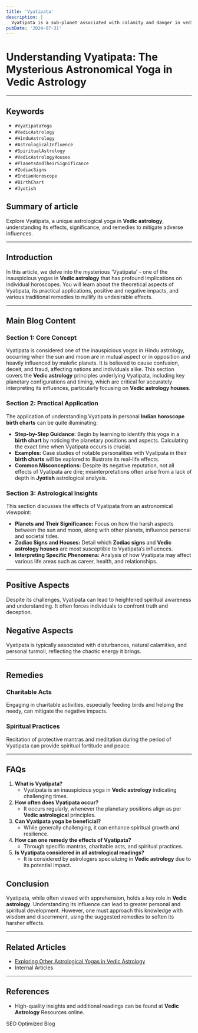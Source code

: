 ```yaml
---
title: 'Vyatipata'
description: |
  Vyatipata is a sub-planet associated with calamity and danger in vedic astrology
pubDate: '2024-07-31'
---
```


# Understanding Vyatipata: The Mysterious Astronomical Yoga in Vedic Astrology

---

## Keywords
- `#VyatipataYoga`
- `#VedicAstrology`
- `#HinduAstrology`
- `#AstrologicalInfluence`
- `#SpiritualAstrology`
- `#VedicAstrologyHouses`
- `#PlanetsAndTheirSignificance`
- `#ZodiacSigns`
- `#IndianHoroscope`
- `#BirthChart`
- `#Jyotish`

## Summary of article
Explore Vyatipata, a unique astrological yoga in **Vedic astrology**, understanding its effects, significance, and remedies to mitigate adverse influences.

---

## Introduction
In this article, we delve into the mysterious 'Vyatipata' - one of the inauspicious yogas in **Vedic astrology** that has profound implications on individual horoscopes. You will learn about the theoretical aspects of Vyatipata, its practical applications, positive and negative impacts, and various traditional remedies to nullify its undesirable effects.

---

## Main Blog Content

### **Section 1: Core Concept**
Vyatipata is considered one of the inauspicious yogas in Hindu astrology, occurring when the sun and moon are in mutual aspect or in opposition and heavily influenced by malefic planets. It is believed to cause confusion, deceit, and fraud, affecting nations and individuals alike. This section covers the **Vedic astrology** principles underlying Vyatipata, including key planetary configurations and timing, which are critical for accurately interpreting its influences, particularly focusing on **Vedic astrology houses**.

### **Section 2: Practical Application**
The application of understanding Vyatipata in personal **Indian horoscope birth charts** can be quite illuminating:
- **Step-by-Step Guidance:** Begin by learning to identify this yoga in a **birth chart** by noticing the planetary positions and aspects. Calculating the exact time when Vyatipata occurs is crucial.
- **Examples:** Case studies of notable personalities with Vyatipata in their **birth charts** will be explored to illustrate its real-life effects.
- **Common Misconceptions:** Despite its negative reputation, not all effects of Vyatipata are dire; misinterpretations often arise from a lack of depth in **Jyotish** astrological analysis.

### **Section 3: Astrological Insights**
This section discusses the effects of Vyatipata from an astronomical viewpoint:
- **Planets and Their Significance:** Focus on how the harsh aspects between the sun and moon, along with other planets, influence personal and societal tides.
- **Zodiac Signs and Houses:** Detail which **Zodiac signs** and **Vedic astrology houses** are most susceptible to Vyatipata’s influences.
- **Interpreting Specific Phenomena:** Analysis of how Vyatipata may affect various life areas such as career, health, and relationships.

---

## Positive Aspects
Despite its challenges, Vyatipata can lead to heightened spiritual awareness and understanding. It often forces individuals to confront truth and deception.

## Negative Aspects
Vyatipata is typically associated with disturbances, natural calamities, and personal turmoil, reflecting the chaotic energy it brings.

---

## Remedies

### Charitable Acts
Engaging in charitable activities, especially feeding birds and helping the needy, can mitigate the negative impacts.

### Spiritual Practices
Recitation of protective mantras and meditation during the period of Vyatipata can provide spiritual fortitude and peace.

---

## FAQs
1. **What is Vyatipata?**
   - Vyatipata is an inauspicious yoga in **Vedic astrology** indicating challenging times.
2. **How often does Vyatipata occur?**
   - It occurs regularly, whenever the planetary positions align as per **Vedic astrological** principles.
3. **Can Vyatipata yoga be beneficial?**
   - While generally challenging, it can enhance spiritual growth and resilience.
4. **How can one remedy the effects of Vyatipata?**
   - Through specific mantras, charitable acts, and spiritual practices.
5. **Is Vyatipata considered in all astrological readings?**
   - It is considered by astrologers specializing in **Vedic astrology** due to its potential impact.

## Conclusion
Vyatipata, while often viewed with apprehension, holds a key role in **Vedic astrology**. Understanding its influence can lead to greater personal and spiritual development. However, one must approach this knowledge with wisdom and discernment, using the suggested remedies to soften its harsher effects.

---

## Related Articles
- [Exploring Other Astrological Yogas in Vedic Astrology](#)
- Internal Articles

---

## References
- High-quality insights and additional readings can be found at **Vedic Astrology** Resources online.

SEO Optimized Blog